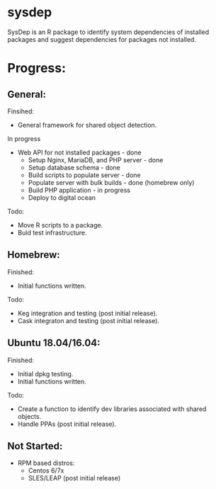 # sysdep
SysDep is an R package to identify system dependencies of installed packages and suggest dependencies for packages not installed.


Progress:
============== 
 
General:
-----------

Finsihed:
 - General framework for shared object detection.
 
In progress 
 - Web API for not installed packages - done
   - Setup Nginx, MariaDB, and PHP server - done
   - Setup database schema - done 
   - Build scripts to populate server - done 
   - Populate server with bulk builds - done (homebrew only) 
   - Build PHP application - in progress
   - Deploy to digital ocean

Todo: 
 - Move R scripts to a package.
 - Buld test infrastructure.


Homebrew:
-----------

Finished:
 - Initial functions written.

Todo:
 - Keg integration and testing (post initial release).
 - Cask integraton and testing (post initial release).


Ubuntu 18.04/16.04:
-----------

Finished:
 - Initial dpkg testing.
 - Initial functions written. 

Todo:
 - Create a function to identify dev libraries associated with shared objects.
 - Handle PPAs (post initial release). 


Not Started:
-----------

 - RPM based distros: 
   - Centos 6/7x
   - SLES/LEAP (post initial release)

  


